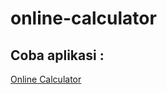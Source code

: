 # online-calculator
## Coba aplikasi : 
<a target="_blank" href="[mechine-cacl.netlify.app](https://mechine-cacl.netlify.app/)https://mechine-cacl.netlify.app/"> Online Calculator </a>
